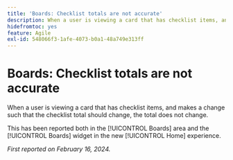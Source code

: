 ```yaml
---
title: 'Boards: Checklist totals are not accurate'
description: When a user is viewing a card that has checklist items, and makes a change such that the checklist total should change, the total does not change.
hidefromtoc: yes
feature: Agile
exl-id: 548066f3-1afe-4073-b0a1-48a749e313ff
---
```

# Boards: Checklist totals are not accurate

When a user is viewing a card that has checklist items, and makes a change such that the checklist total should change, the total does not change.

This has been reported both in the [!UICONTROL Boards] area and the [!UICONTROL Boards] widget in the new [!UICONTROL Home] experience.

_First reported on February 16, 2024._
